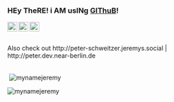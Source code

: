 ### HEy TheRE! i AM usINg [GIThuB](http://dev.jeremys.social/)!

<a target="_blank" href="http://jeremys.social">
  <img align="left" alt="Follow Jeremy on Instagram under http://jeremys.social" height="22px" src="https://upload.wikimedia.org/wikipedia/commons/9/96/Instagram.svg" />
</a>

<a target="_blank" href="http://youtube.jeremys.social">
  <img align="left" alt="Subscribe to Jeremy on YouTube under http://youtube.jeremys.social" height="22px" src="https://upload.wikimedia.org/wikipedia/commons/0/09/YouTube_full-color_icon_%282017%29.svg" />
</a>

<a target="_blank" href="http://google.maps.jeremys.social">
  <img align="left" alt="View Jeremys contributions on Google Maps under http://google.maps.jeremys.social" height="22px" src="https://upload.wikimedia.org/wikipedia/commons/a/aa/Google_Maps_icon_%282020%29.svg" />
</a>

<br>
<br>
<br>
<span>Also check out http://peter-schweitzer.jeremys.social | http://peter.dev.near-berlin.de</span>
<br>
<br>
<p>&nbsp;<img align="center" src="https://github-readme-stats.vercel.app/api?username=mynamejeremy&show_icons=true&locale=en&theme=dark#gh-dark-mode-only" alt="mynamejeremy" /></p>
<p><img align="left" src="https://github-readme-stats.vercel.app/api/top-langs?username=mynamejeremy&show_icons=true&locale=en&layout=compact&theme=dark#gh-dark-mode-only" alt="mynamejeremy" /></p>
